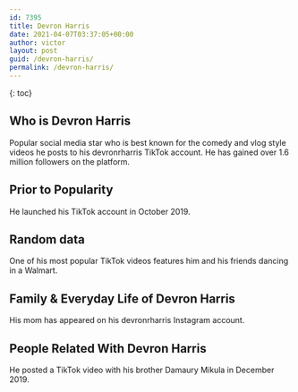```yaml
---
id: 7395
title: Devron Harris
date: 2021-04-07T03:37:05+00:00
author: victor
layout: post
guid: /devron-harris/
permalink: /devron-harris/
---
```



{: toc}


## Who is Devron Harris



Popular social media star who is best known for the comedy and vlog style videos he posts to his devronrharris TikTok account. He has gained over 1.6 million followers on the platform. 

                
                
                
## Prior to Popularity



He launched his TikTok account in October 2019. 

                
                
                
## Random data



One of his most popular TikTok videos features him and his friends dancing in a Walmart. 

                
                
                
## Family & Everyday Life of Devron Harris



His mom has appeared on his devronrharris Instagram account. 

                
                
                
## People Related With Devron Harris



He posted a TikTok video with his brother Damaury Mikula in December 2019. 

                
              
            
          
          
          